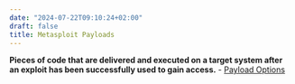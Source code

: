 ```yaml
---
date: "2024-07-22T09:10:24+02:00"
draft: false
title: Metasploit Payloads
---
```


**Pieces of code that are delivered and executed on a target system
after an exploit has been successfully used to gain access.** - [Payload
Options](/Metasploit_Framework/payloads-options_metasploit)
